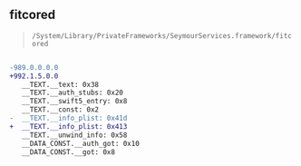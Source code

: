 ## fitcored

> `/System/Library/PrivateFrameworks/SeymourServices.framework/fitcored`

```diff

-989.0.0.0.0
+992.1.5.0.0
   __TEXT.__text: 0x38
   __TEXT.__auth_stubs: 0x20
   __TEXT.__swift5_entry: 0x8
   __TEXT.__const: 0x2
-  __TEXT.__info_plist: 0x41d
+  __TEXT.__info_plist: 0x413
   __TEXT.__unwind_info: 0x58
   __DATA_CONST.__auth_got: 0x10
   __DATA_CONST.__got: 0x8

```
